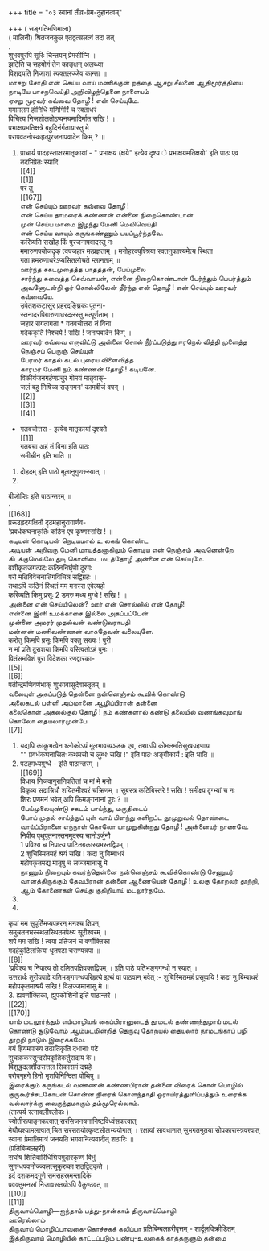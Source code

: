 +++
title = "०३ स्वानां तीव्र-प्रेम-दुहानत्वम्"

+++
( सङ्गतिमणिमाला)   
( मालिनी) श्रितजनकुल एतद्वत्सलत्वं तदा तत्   
.   
शुभवपुरपि सूरिः चिन्तयन् प्रेमसीम्नि ।   
झटिति च सहयोगं तेन काङ्क्षन् अलब्ध्वा   
विशदयति निजाशां त्यक्तलज्जेव कान्ता ॥   
மாசறு சோதி என் செய்ய வாய் மணிக்குன் றத்தை ஆசறு சீலனை ஆதிமூர்த்தியை நாடியே பாசறவெய்தி அறிவிழந்தெனை நாளையம்   
ஏசறு மூரவர் கவ்வை தோழீ ! என் செய்யுமே.   
ममामलम होनिधि मणिगिरिं च रक्ताधरं   
विचित्य निजशोलतोऽप्यनघमादिर्मात सखि ! ।   
प्रभाक्षयमतिक्षत्रे बहुदिनंर्गतायास्तु मे   
परापवदनोस्कहृत्पुरजनापवादेन किम् ? ॥   
1. प्राचार्य पादहस्ताक्षरमातृकायां - " प्रभाक्षय (क्षये" इत्येव दृश्य े प्रभाक्षयमतिक्षयो' इति पाठः एव तदभिप्रेतः स्यादि   
[[4]]  
[[1]]  
परं तु   
[[167]]  
என் செய்யும் ஊரவர் கவ்வை தோழீ !   
என் செய்ய தாமரைக் கண்ணன் என்னை நிறைகொண்டான்   
முன் செய்ய மாமை இழந்து மேனி மெலிவெய்தி   
என் செய்ய வாயும் கருங்கண்ணும் பயப்பூர்ந்தவே.   
करिष्यति सखोह किं पुरजनापवादस्तु नः   
ममारुणपयोजदृक् त्वपजहार मत्प्रज्ञताम् । मनोहरवपुश्श्रिया स्वतनुकाश्यमेत्य स्थिता   
गता हमरुणाधरेऽप्यसितलोचते म्लानताम् ॥   
ஊர்ந்த சகடமுதைத்த பாதத்தன், பேய்முலை   
சார்ந்து சுவைத்த செவ்வாயன், என்னை நிறைகொண்டான் பேர்ந்தும் பெயர்த்தும் அவனோடன்றி ஓர் சொல்லிலேன் தீர்ந்த என் தொழீ ! என் செய்யும் ஊரவர் கவ்வையே.   
उपेतशकटासुर प्रहरदङ्घ्रिकः पूतना-   
स्तनादरपिबारुणाधरदलस्तु मत्पूर्णताम् ।   
जहार सगतागता * गतवचोत्तरा तं विना   
मदेककृति निश्चये ! सखि ! जनापवादेन किम् ।   
ஊரவர் கவ்வை எருவிட்டு அன்னை சொல் நீர்ப்படுத்து ஈரநெல் வித்தி முளைத்த நெஞ்சப் பெருஞ் செய்யுள்   
பேரமர் காதல் கடல் புரைய விளைவித்த   
காரமர் மேனி நம் கண்ணன் தோழீ ! கடியனே.   
विकीर्यजनगर्हणप्रचुर गोमयं मातृवाक्-   
जलं बहु निषिच्य सङ्गमन' कामबीजं वपन् ।   
[[2]]  
[[3]]  
[[4]]  
* गतवचोत्तरा - इत्येव मातृकायां दृश्यते   
[[1]]  
गतबचा अहं तं विना इति पाठः   
समीचीन इति भाति ॥   
1. दोहदम् इति पाठो मूलानुगुणस्स्यात् ।   
2.   

बीजोप्तिः इति पाठान्तरम् ॥   
·   
[[168]]  
प्ररूढहृदयक्षितौ दृढमहानुरागार्णव-   
'प्रवर्धकघनाकृतिः कठिन एष कृष्णस्सखि ! ॥   
கடியன் கொடியன் நெடியமால் உ லகங் கொண்ட   
அடியன் அறிவரு மேனி மாயத்தனாகிலும் கொடிய என் நெஞ்சம் அவனென்றே கிடக்குமெல்லே துடி கொளிடை மடத்தோழீ அன்னை என் செய்யுமே.   
वशीकृतजगत्पदः कठिननिर्घृणो दूरगः   
परो मतिविवेचनातिगविचित्र सद्विग्रहः ।   
तथाऽपि कठिनं स्थितं मम मनस्स एवेत्यहो   
करिष्यति किमु प्रसूः 2 डमरु मध्य मुग्धे ! सखि ! ॥   
அன்னை என் செய்யிலென்? ஊர் என் சொல்லில் என் தோழீ!   
என்னை இனி உமக்காசை இல்லை அகப்பட்டேன்   
முன்னை அமரர் முதல்வன் வண்டுவராபதி   
மன்னன் மணிவண்ணன் வாசுதேவன் வலையுளே.   
करोतु किमपि प्रसूः किमपि वक्तु सख्यः ! पुरी   
न मां प्रति दुराशया किमपि वस्त्वितोऽहं पुनः ।   
वितंसमविशं पुरा विदेशका रणद्वारका-   
[[5]]  
[[6]]  
पतीन्द्रमणिवर्णभाक् शुभगवासुदेवास्तृतम् ॥   
வலையுள் அகப்படுத் தென்னை நன்னெஞ்சம் கூவிக் கொண்டு   
அலைகடல் பள்ளி அம்மானை ஆழிப்பிரான் தன்னை   
கலைகொள் அகலல்குல் தோழீ ! நம் கண்களால் கண்டு தலையில் வணங்கவுமாங் கொலோ தையலார்முன்பே.   
[[7]]  
1. यद्यपि काकुभत्वेन श्लोकोऽयं मूलभावव्यञ्जक एव, तथाऽपि कोमलमतिसुखग्रहणाय   
"" प्रवर्धकघनासितः कथमसो च लुब्धः सखि !" इति पाठः अङ्गीकार्य : इति भाति ॥   
2. पटहमध्यमुग्धे - इति पाठान्तरम् ।   
[[169]]  
विधाय निजवागुरानिपतितां च मां मे मनो   
विकृष्य सदान्निधौ शयितमीश्वरं चक्रिणम् । सुबस्त्र कटिबिस्तरे ! सखि ! समीक्ष्य दृग्भ्यां च नः   
शिरः प्रणमनं भवेत् अपि किमङ्गनानां पुरः ? ॥   
பேய்முலையுண்டு சகடம் பாய்ந்து, மருதிடைப்   
போய் முதல் சாய்த்துப் புள் வாய் பிளந்து களிறட்ட தூமுறுவல் தொண்டை வாய்ப்பிரானை எந்நாள் கொலோ யாமுறுகின்றது தோழீ ! அன்னையர் நாணவே.   
निपीय पृथुपूतनास्तनमुदस्य चानोऽर्जुनौ   
1 प्रविश्य च निपात्य पाटितबकास्यमस्तद्विपम् ।   
2 शुचिस्मितमहं श्रयं सखि ! कदा नु बिम्बाधरं   
महोपकृतमद्य मातृषु च लज्जमानासु मे   
நாணும் நிறையும் கவர்ந்தென்னை நன்னெஞ்சம் கூவிக்கொண்டு சேணுயர் வானத்திருக்கும் தேவபிரான் தன்னை ஆணையென் தோழீ ! உலகு தோறலர் தூற்றி, ஆம் கோணைகள் செய்து குதிறியாய் மடலூர்துமே.   
1.   
2.   
कृपां मम सुपूर्तिमप्यपहरन् मनश्च क्षिपन्   
समुन्नतनभस्स्थलस्थितमपेक्ष्य सूरीश्वरम् ।   
शपे मम सखि ! त्वया प्रतिजनं च वर्णोक्तिका   
मदर्हकुटिलक्रिया धृतपटा चराण्यत्रपा ॥   
[[8]]  
'प्रविश्य च निपात्य तो दलितपक्षिवक्तद्विपम् । इति पाठे यतिभङ्गगन्धो न स्यात् ।   
उत्तरार्धः तुरीयपादे यतिभङ्गगन्धपरिहृत्ये इत्थं वा पाठवान् भवेत् :- शुचिस्मितमहं प्रसूष्वयि ! कदा नु बिम्बाधरं महोपकृतमाश्रयै सखि ! विलज्जमानासु मे ॥   
3. ह्यवर्णोक्तिका, ह्युपकोशिनी इति पाठान्तरे ।   
[[22]]  
[[170]]  
யாம் மடலூர்ந்தும் எம்மாழியங் கைப்பிரானுடைத் தூமடல் தண்ணந்துழாய் மடல் கொண்டு சூடுவோம் ஆம்மடமின்றித் தெருவு தோறயல் தையலார் நாமடங்காப் பழி தூற்றி நாடும் இரைக்கவே.   
वयं ह्रियमपास्य तत्प्रतिकृति दधानाः पटे   
सुचक्रकरसुन्दरोपकृतिकर्तुरादाय के।   
विशुद्धदलशीतसत्तल सिकासमं दद्महे   
परोपगृहगे हिनो भृशविनिन्दिता वोथिषु ॥   
இரைக்கும் கருங்கடல் வண்ணன் கண்ணபிரான் தன்னை விரைக் கொள் பொழில் குருகூர்ச்சடகோபன் சொன்ன நிரைக் கொளந்தாதி ஒராயிரத்துளிப்பத்தும் உரைக்க வல்லார்க்கு வைகுந்தமாகும் தம்மூரெல்லாம்.   
(तात्पर्य रत्नावलीश्लोकः )   
ज्योतीरूपाङ्गकत्वात् सरसिजनयनानिष्टविध्वंसकत्वात्   
मेघौघश्यामलत्वात् श्रित सरसतयोत्कृष्टसौलभ्ययोगात् । रक्षायां सावधानात् सुभगतनुतया सोपकारास्त्रवत्त्वात्   
स्वाना प्रेमातिमात्रं जनयति भगवानित्यवादीत् शठारिः ॥   
(प्रतिबिम्बलहरी)   
सघोष शितिवारिधिश्रियमुदारकृष्णं विभुं   
सुगन्धपवनोज्ज्वलत्सुकुरुका शठद्विट्कृते ।   
इदं दशकमद्गुणे समसहस्रमन्तादिके   
प्रवक्तुमनसां निजावसतयोऽपि वैकुण्ठवत् ॥   
[[10]]  
[[11]]  
திருவாய்மொழி—ஐந்தாம் பத்து-நான்காம் திருவாய்மொழி   
ஊரெல்லாம்   
திருவாய் மொழிப்பாவகை-கொச்சகக் கலிப்பா प्रतिबिम्बलहरीवृत्तम् - शार्दूलविक्रीडितम्   
இத்திருவாய் மொழியில் காட்டப்படும் பண்பு-உலகைக் காத்தருளும் தன்மை 
